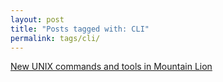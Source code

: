 ```yaml
---
layout: post
title: "Posts tagged with: CLI"
permalink: tags/cli/
---
```

[New UNIX commands and tools in Mountain Lion](/2012/08/new-unix-commands-and-tools-in-mountain)

